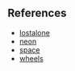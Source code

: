 ## References

  - [lostalone](https://codepen.io/janmez/pen/LJOdar)
  - [neon](https://codepen.io/Tibixx/pen/GRKmppz)
  - [space](https://codepen.io/eroxburgh/pen/zYYyEPg)
  - [wheels](https://codepen.io/1832Manaswini/pen/Vwezyjx)
  
